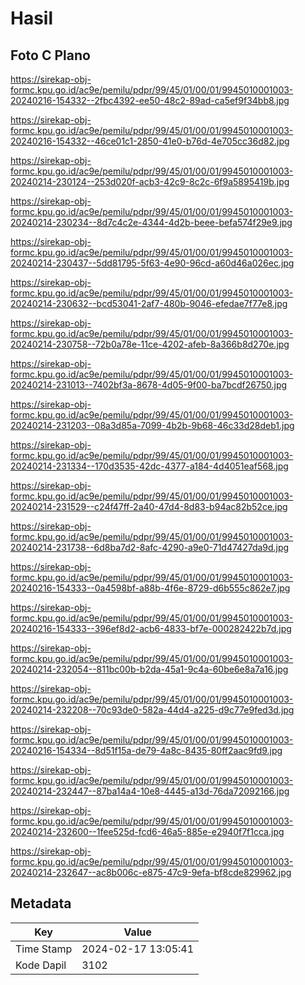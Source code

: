 # Hasil

## Foto C Plano

https://sirekap-obj-formc.kpu.go.id/ac9e/pemilu/pdpr/99/45/01/00/01/9945010001003-20240216-154332--2fbc4392-ee50-48c2-89ad-ca5ef9f34bb8.jpg

https://sirekap-obj-formc.kpu.go.id/ac9e/pemilu/pdpr/99/45/01/00/01/9945010001003-20240216-154332--46ce01c1-2850-41e0-b76d-4e705cc36d82.jpg

https://sirekap-obj-formc.kpu.go.id/ac9e/pemilu/pdpr/99/45/01/00/01/9945010001003-20240214-230124--253d020f-acb3-42c9-8c2c-6f9a5895419b.jpg

https://sirekap-obj-formc.kpu.go.id/ac9e/pemilu/pdpr/99/45/01/00/01/9945010001003-20240214-230234--8d7c4c2e-4344-4d2b-beee-befa574f29e9.jpg

https://sirekap-obj-formc.kpu.go.id/ac9e/pemilu/pdpr/99/45/01/00/01/9945010001003-20240214-230437--5dd81795-5f63-4e90-96cd-a60d46a026ec.jpg

https://sirekap-obj-formc.kpu.go.id/ac9e/pemilu/pdpr/99/45/01/00/01/9945010001003-20240214-230632--bcd53041-2af7-480b-9046-efedae7f77e8.jpg

https://sirekap-obj-formc.kpu.go.id/ac9e/pemilu/pdpr/99/45/01/00/01/9945010001003-20240214-230758--72b0a78e-11ce-4202-afeb-8a366b8d270e.jpg

https://sirekap-obj-formc.kpu.go.id/ac9e/pemilu/pdpr/99/45/01/00/01/9945010001003-20240214-231013--7402bf3a-8678-4d05-9f00-ba7bcdf26750.jpg

https://sirekap-obj-formc.kpu.go.id/ac9e/pemilu/pdpr/99/45/01/00/01/9945010001003-20240214-231203--08a3d85a-7099-4b2b-9b68-46c33d28deb1.jpg

https://sirekap-obj-formc.kpu.go.id/ac9e/pemilu/pdpr/99/45/01/00/01/9945010001003-20240214-231334--170d3535-42dc-4377-a184-4d4051eaf568.jpg

https://sirekap-obj-formc.kpu.go.id/ac9e/pemilu/pdpr/99/45/01/00/01/9945010001003-20240214-231529--c24f47ff-2a40-47d4-8d83-b94ac82b52ce.jpg

https://sirekap-obj-formc.kpu.go.id/ac9e/pemilu/pdpr/99/45/01/00/01/9945010001003-20240214-231738--6d8ba7d2-8afc-4290-a9e0-71d47427da9d.jpg

https://sirekap-obj-formc.kpu.go.id/ac9e/pemilu/pdpr/99/45/01/00/01/9945010001003-20240216-154333--0a4598bf-a88b-4f6e-8729-d6b555c862e7.jpg

https://sirekap-obj-formc.kpu.go.id/ac9e/pemilu/pdpr/99/45/01/00/01/9945010001003-20240216-154333--396ef8d2-acb6-4833-bf7e-000282422b7d.jpg

https://sirekap-obj-formc.kpu.go.id/ac9e/pemilu/pdpr/99/45/01/00/01/9945010001003-20240214-232054--811bc00b-b2da-45a1-9c4a-60be6e8a7a16.jpg

https://sirekap-obj-formc.kpu.go.id/ac9e/pemilu/pdpr/99/45/01/00/01/9945010001003-20240214-232208--70c93de0-582a-44d4-a225-d9c77e9fed3d.jpg

https://sirekap-obj-formc.kpu.go.id/ac9e/pemilu/pdpr/99/45/01/00/01/9945010001003-20240216-154334--8d51f15a-de79-4a8c-8435-80ff2aac9fd9.jpg

https://sirekap-obj-formc.kpu.go.id/ac9e/pemilu/pdpr/99/45/01/00/01/9945010001003-20240214-232447--87ba14a4-10e8-4445-a13d-76da72092166.jpg

https://sirekap-obj-formc.kpu.go.id/ac9e/pemilu/pdpr/99/45/01/00/01/9945010001003-20240214-232600--1fee525d-fcd6-46a5-885e-e2940f7f1cca.jpg

https://sirekap-obj-formc.kpu.go.id/ac9e/pemilu/pdpr/99/45/01/00/01/9945010001003-20240214-232647--ac8b006c-e875-47c9-9efa-bf8cde829962.jpg


## Metadata

| Key        | Value               |
| ---------- | ------------------- |
| Time Stamp | 2024-02-17 13:05:41 |
| Kode Dapil | 3102                |



